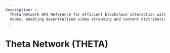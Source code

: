 ```yaml
---
description: >-
  Theta Network API Reference for efficient blockchain interaction with THETA
  nodes, enabling decentralized video streaming and content distribution.
---
```


# Theta Network (THETA)

